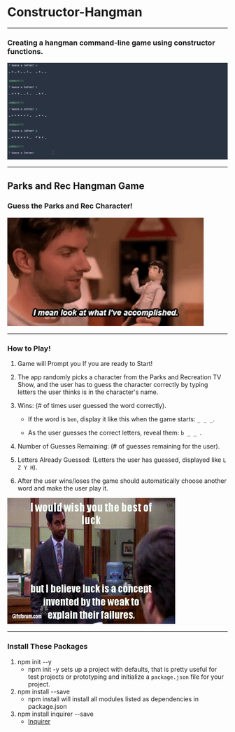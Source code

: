 # Constructor-Hangman
- - -
### Creating a hangman command-line game using constructor functions.
![Hangman Cli](Images/01-Hangman-Cli.gif)
- - -
## Parks and Rec Hangman Game
### Guess the Parks and Rec Character!
![Hangman Cli](Images/ben.gif)
- - -
### How to Play!
1. Game will Prompt you If you are ready to Start!

2. The app randomly picks a character from the Parks and Recreation TV Show, and the user has to guess the character correctly by typing letters the user thinks is in the character's name.

3. Wins: (# of times user guessed the word correctly).

   * If the word is `ben`, display it like this when the game starts: `_ _ _`.

   * As the user guesses the correct letters, reveal them: `b _ _ `.

4. Number of Guesses Remaining: (# of guesses remaining for the user).

5. Letters Already Guessed: (Letters the user has guessed, displayed like `L Z Y H`).

6. After the user wins/loses the game should automatically choose another word and make the user play it.

![Hangman Cli](Images/ron.gif)
- - -
### Install These Packages
1. npm init --y
    * npm init -y sets up a project with defaults, that is pretty useful for test projects or prototyping and initialize a `package.json` file for your project.
2. npm install --save
    * npm install will install all modules listed as dependencies in package.json
3. npm install inquirer --save
   * [Inquirer](https://www.npmjs.com/package/inquirer)